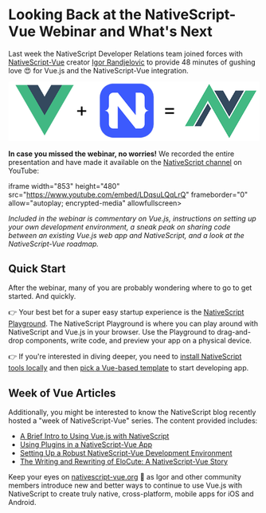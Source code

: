 # Looking Back at the NativeScript-Vue Webinar and What's Next

Last week the NativeScript Developer Relations team joined forces with [NativeScript-Vue](https://nativescript-vue.org/) creator [Igor Randjelovic](https://twitter.com/igor_randj) to provide 48 minutes of gushing love 😍 for Vue.js and the NativeScript-Vue integration.

![nativescript and vue](nativescript-and-vue.png)

**In case you missed the webinar, no worries!** We recorded the entire presentation and have made it available on the [NativeScript channel](https://www.youtube.com/channel/UCORcUyJOXjF4PbwCP6R6dGw) on YouTube:

iframe width="853" height="480" src="https://www.youtube.com/embed/LDqsuLQqLrQ" frameborder="0" allow="autoplay; encrypted-media" allowfullscreen></iframe>

*Included in the webinar is commentary on Vue.js, instructions on setting up your own development environment, a sneak peak on sharing code between an existing Vue.js web app and NativeScript, and a look at the NativeScript-Vue roadmap.*

## Quick Start

After the webinar, many of you are probably wondering where to go to get started. And quickly.

👉 Your best bet for a super easy startup experience is the [NativeScript Playground](https://play.nativescript.org/?template=play-vue). The NativeScript Playground is where you can play around with NativeScript and Vue.js in your browser. Use the Playground to drag-and-drop components, write code, and preview your app on a physical device.

👉 If you're interested in diving deeper, you need to [install NativeScript tools locally](https://nativescript-vue.org/en/docs/getting-started/installation) and then [pick a Vue-based template](https://nativescript-vue.org/en/docs/getting-started/templates) to start developing app.

## Week of Vue Articles

Additionally, you might be interested to know the NativeScript blog recently hosted a "week of NativeScript-Vue" series. The content provided includes:

- [A Brief Intro to Using Vue.js with NativeScript](https://www.nativescript.org/blog/a-brief-intro-to-using-vue-with-nativescript)
- [Using Plugins in a NativeScript-Vue App](https://www.nativescript.org/blog/using-plugins-in-a-nativescript-vue-app)
- [Setting Up a Robust NativeScript-Vue Development Environment](https://www.nativescript.org/blog/setting-up-a-robust-nativescript-vue-development-environment)
- [The Writing and Rewriting of EloCute: A NativeScript-Vue Story](https://www.nativescript.org/blog/the-writing-and-rewriting-of-elocute-a-nativescript-vue-story)

Keep your eyes on [nativescript-vue.org](https://nativescript-vue.org/) 👀 as Igor and other community members introduce new and better ways to continue to use Vue.js with NativeScript to create truly native, cross-platform, mobile apps for iOS and Android.